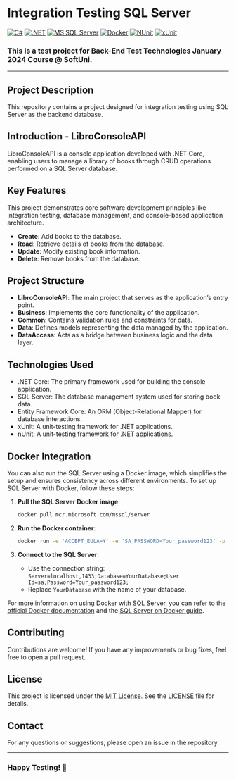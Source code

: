 # Integration Testing SQL Server
[![C#](https://img.shields.io/badge/Made%20with-C%23-239120.svg)](https://learn.microsoft.com/en-us/dotnet/csharp/)
[![.NET](https://img.shields.io/badge/.NET-5C2D91.svg)](https://dotnet.microsoft.com/)
[![MS SQL Server](https://img.shields.io/badge/Database-MS%20SQL%20Server-CC2927.svg)](https://www.microsoft.com/en-us/sql-server)
[![Docker](https://img.shields.io/badge/Powered%20by-Docker-2496ED.svg)](https://www.docker.com/)
[![NUnit](https://img.shields.io/badge/tested%20with-NUnit-22B2B0.svg)](https://nunit.org/)
[![xUnit](https://img.shields.io/badge/tested%20with-xUnit-5E1F87.svg)](https://xunit.net/)

### This is a test project for **Back-End Test Technologies** January 2024 Course @ SoftUni.
---
## Project Description
This repository contains a project designed for integration testing using SQL Server as the backend database.

## Introduction - LibroConsoleAPI
LibroConsoleAPI is a console application developed with .NET Core, enabling users to manage a library of books through CRUD operations performed on a SQL Server database.

## Key Features
This project demonstrates core software development principles like integration testing, database management, and console-based application architecture.
- **Create**: Add books to the database.
- **Read**: Retrieve details of books from the database.
- **Update**: Modify existing book information.
- **Delete**: Remove books from the database.

## Project Structure
- **LibroConsoleAPI**: The main project that serves as the application’s entry point.
- **Business**: Implements the core functionality of the application.
- **Common**: Contains validation rules and constraints for data.
- **Data**: Defines models representing the data managed by the application.
- **DataAccess**: Acts as a bridge between business logic and the data layer.
  
## Technologies Used
- .NET Core: The primary framework used for building the console application.
- SQL Server: The database management system used for storing book data.
- Entity Framework Core: An ORM (Object-Relational Mapper) for database interactions.
- xUnit: A unit-testing framework for .NET applications.
- nUnit: A unit-testing framework for .NET applications.
  
## Docker Integration
You can also run the SQL Server using a Docker image, which simplifies the setup and ensures consistency across different environments. To set up SQL Server with Docker, follow these steps:

1. **Pull the SQL Server Docker image**:

    ```bash
    docker pull mcr.microsoft.com/mssql/server
    ```

2. **Run the Docker container**:

    ```bash
    docker run -e 'ACCEPT_EULA=Y' -e 'SA_PASSWORD=Your_password123' -p 1433:1433 --name sqlserver -d mcr.microsoft.com/mssql/server
    ```

3. **Connect to the SQL Server**:

    - Use the connection string: `Server=localhost,1433;Database=YourDatabase;User Id=sa;Password=Your_password123;`
    - Replace `YourDatabase` with the name of your database.

For more information on using Docker with SQL Server, you can refer to the [official Docker documentation](https://hub.docker.com/_/microsoft-mssql-server) and the [SQL Server on Docker guide](https://docs.microsoft.com/en-us/sql/linux/sql-server-linux-docker-container-deployment).

## Contributing
Contributions are welcome! If you have any improvements or bug fixes, feel free to open a pull request.

## License
This project is licensed under the [MIT License](LICENSE). See the [LICENSE](LICENSE) file for details.

## Contact
For any questions or suggestions, please open an issue in the repository.

---
### Happy Testing! 🚀
